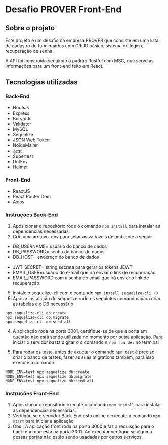 # Desafio PROVER Front-End

## Sobre o projeto
Este projeto é um desafio da empresa PROVER que consiste em uma lista de cadastro de funcionários com CRUD básico, sistema de login e recuperação de senha.

A API foi construida seguindo o padrão Restful com MSC, que serve as informações para um front-end feito em React.

## Tecnologias utilizadas
### Back-End
- NodeJs
- Express
- BcryptJs
- Validator 
- MySQL
- Sequelize
- JSON Web Token
- NoideMailer
- Jest
- Supertest
- DotEnv
- Helmet

### Front-End
- ReactJS
- React Router Dom
- Axios


### Instruções Back-End
1. Após clonar o repositório rode o comando `npm install` para instalar as dependências necessárias.
2. Crie uma arquivo .env para setar as variaveis de ambiente a seguir
+ DB_USERNAME= usuário do banco de dados
+ DB_PASSWORD= senha do banco de dados
+ DB_HOST= endereço do banco de dados
* JWT_SECRET= string secreta para gerar os tokens JEWT
* EMAIL_USER=usuário do e-mail que irá enviar o link de recuperação
* EMAIL_PASSWORD com a senha do email que irá enviar o link de recuperação
5. instale o sequelize-cli com o comando `npm install sequelize-cli -D`
6. Após a instalação do sequelize rode os seguintes comandos para criar as tabelas e o DB necessário 
```
npx sequelize-cli db:create
npx sequelize-cli db:migrate
npx sequelize-cli db:seed:all
```

4. A aplicação roda na porta 3001, certifique-se de que a porta em questão não está sendo utilizada no momento por outra aplicação. Para iniciar o servidor basta digitar o o comando `$ npm run dev` no terminal

5. Para rodar os teste, antes de exuctar o comando `npm test` é preciso criar o banco de testes, fazer as suas migrations também, para isso execute o comando 
```
NODE_ENV=test npx sequelize db:create
NODE_ENV=test npx sequelize db:migrate
NODE_ENV=test npx sequelize db:seed:all
```

### Instruções Front-End
1. Após clonar o repositório execute o comando `npm install` para instalar as dependências necessárias.
2. Verifique se o servidor Back-End está online e execute o comando `npm start` para iniciar a aplicação
3. Obs.: A aplicação front roda na porta 3000 e faz a requisção para o back-end que está na porta 3001. Ao executar verifique se alguma dessas portas não estão sendo usadadas por outros serviços.

